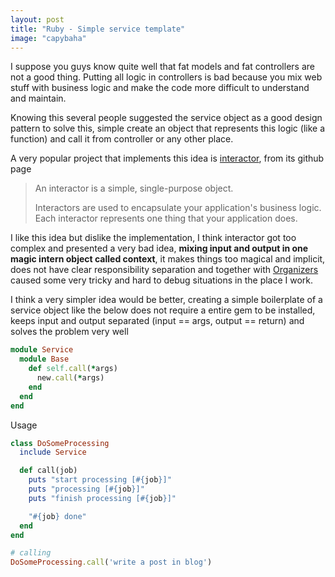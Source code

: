 ```yaml
---
layout: post
title: "Ruby - Simple service template"
image: "capybaha"
---
```


I suppose you guys know quite well that fat models and fat controllers are not a good thing.
Putting all logic in controllers is bad because you mix web stuff with business logic and
make the code more difficult to understand and maintain.

Knowing this several people suggested the service object as a good design pattern to solve this,
simple create an object that represents this logic (like a function) and call it from controller
or any other place.

A very popular project that implements this idea is [interactor](https://github.com/collectiveidea/interactor), from
its github page

> An interactor is a simple, single-purpose object.
> 
> Interactors are used to encapsulate your application's business logic. Each interactor represents one thing that your application does.

I like this idea but dislike the implementation, I think interactor got too complex and presented a very bad idea, **mixing
input and output in one magic intern object called context**, it makes things too magical and implicit, does not have clear
responsibility separation and together with [Organizers](https://github.com/collectiveidea/interactor#organizers) caused some
very tricky and hard to debug situations in the place I work.

I think a very simpler idea would be better, creating a simple boilerplate of a service object like the below does not require a
entire gem to be installed, keeps input and output separated (input == args, output == return) and solves the problem very well

```ruby
module Service
  module Base
    def self.call(*args)
      new.call(*args)
    end
  end
end
```

Usage

```ruby
class DoSomeProcessing
  include Service

  def call(job)
    puts "start processing [#{job}]"
    puts "processing [#{job}]"
    puts "finish processing [#{job}]"

    "#{job} done"
  end
end

# calling
DoSomeProcessing.call('write a post in blog')
```
